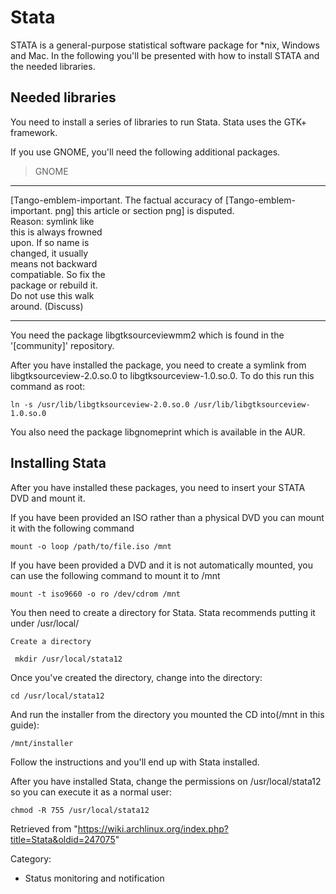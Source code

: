 Stata
=====

STATA is a general-purpose statistical software package for *nix,
Windows and Mac. In the following you'll be presented with how to
install STATA and the needed libraries.

Needed libraries
----------------

You need to install a series of libraries to run Stata. Stata uses the
GTK+ framework.

If you use GNOME, you'll need the following additional packages.

> GNOME

  ------------------------ ------------------------ ------------------------
  [Tango-emblem-important. The factual accuracy of  [Tango-emblem-important.
  png]                     this article or section  png]
                           is disputed.             
                           Reason: symlink like     
                           this is always frowned   
                           upon. If so name is      
                           changed, it usually      
                           means not backward       
                           compatiable. So fix the  
                           package or rebuild it.   
                           Do not use this walk     
                           around. (Discuss)        
  ------------------------ ------------------------ ------------------------

You need the package libgtksourceviewmm2 which is found in the
'[community]' repository.

After you have installed the package, you need to create a symlink from
libgtksourceview-2.0.so.0 to libgtksourceview-1.0.so.0. To do this run
this command as root:

    ln -s /usr/lib/libgtksourceview-2.0.so.0 /usr/lib/libgtksourceview-1.0.so.0

You also need the package libgnomeprint which is available in the AUR.

Installing Stata
----------------

After you have installed these packages, you need to insert your STATA
DVD and mount it.

If you have been provided an ISO rather than a physical DVD you can
mount it with the following command

    mount -o loop /path/to/file.iso /mnt

If you have been provided a DVD and it is not automatically mounted, you
can use the following command to mount it to /mnt

    mount -t iso9660 -o ro /dev/cdrom /mnt

  
 You then need to create a directory for Stata. Stata recommends putting
it under /usr/local/

    Create a directory

     mkdir /usr/local/stata12

Once you've created the directory, change into the directory:

    cd /usr/local/stata12

And run the installer from the directory you mounted the CD into(/mnt in
this guide):

    /mnt/installer

Follow the instructions and you'll end up with Stata installed.

After you have installed Stata, change the permissions on
/usr/local/stata12 so you can execute it as a normal user:

    chmod -R 755 /usr/local/stata12

Retrieved from
"https://wiki.archlinux.org/index.php?title=Stata&oldid=247075"

Category:

-   Status monitoring and notification
